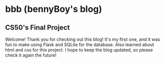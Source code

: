 # bbb (bennyBoy's blog)
## CS50's Final Project

Welcome! Thank you for checking out this blog! It's my first one, and it was fun to make using Flask and SQLite for the database. Also learned about html and css for this project. I hope to keep the blog updated, so please check it again the future!
